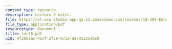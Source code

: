 ```yaml
---
content_type: resource
description: Lecture 8 notes.
file: https://ol-ocw-studio-app-qa.s3.amazonaws.com/courses/18-409-behavior-of-algorithms-spring-2002/4f26baac41cf2f5e0752a87dc225edc0_lect8.pdf
file_type: application/pdf
resourcetype: Document
title: lect8.pdf
uid: 4f26baac-41cf-2f5e-0752-a87dc225edc0
---
```

